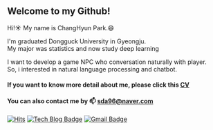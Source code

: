 ## Welcome to my Github!

Hi!:sunny: My name is ChangHyun Park.:smile:

I'm graduated Dongguck University in Gyeongju.  
My major was statistics and now study deep learning

I want to develop a game NPC who conversation naturally with player.  
So, i interested in natural language processing and chatbot.

#### If you want to know more detail about me, please click this [CV]()
#### You can also contact me by 📫 sda96@naver.com


[![Hits](https://hits.seeyoufarm.com/api/count/incr/badge.svg?url=https%3A%2F%2Fgithub.com%2Fsda96&count_bg=%2379C83D&title_bg=%23555555&icon=mongodb.svg&icon_color=%23E7E7E7&title=hits&edge_flat=false)](https://hits.seeyoufarm.com)
 [![Tech Blog Badge](http://img.shields.io/badge/-Tech%20blog-black?style=flat-square&logo=github&link=https://sda96.github.io/)](https://sda96.github.io/)
[![Gmail Badge](https://img.shields.io/badge/Gmail-d14836?style=flat-square&logo=Gmail&logoColor=white&link=mailto:qkrckdgus96@gmail.com)](mailto:qkrckdgus96@gmail.com)
